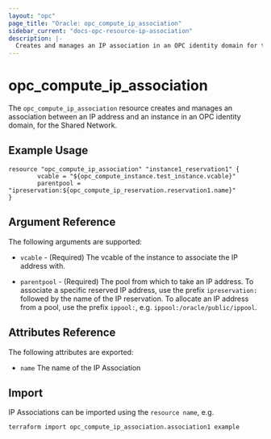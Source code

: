 ```yaml
---
layout: "opc"
page_title: "Oracle: opc_compute_ip_association"
sidebar_current: "docs-opc-resource-ip-association"
description: |-
  Creates and manages an IP association in an OPC identity domain for the Shared Network.
---
```


# opc\_compute\_ip\_association

The ``opc_compute_ip_association`` resource creates and manages an association between an IP address and an instance in
an OPC identity domain, for the Shared Network.

## Example Usage

```
resource "opc_compute_ip_association" "instance1_reservation1" {
       	vcable = "${opc_compute_instance.test_instance.vcable}"
       	parentpool = "ipreservation:${opc_compute_ip_reservation.reservation1.name}"
}
```

## Argument Reference

The following arguments are supported:

* `vcable` - (Required) The vcable of the instance to associate the IP address with.

* `parentpool` - (Required) The pool from which to take an IP address. To associate a specific reserved IP address, use
the prefix `ipreservation:` followed by the name of the IP reservation. To allocate an IP address from a pool, use the
prefix `ippool:`, e.g. `ippool:/oracle/public/ippool`.


## Attributes Reference

The following attributes are exported:

* `name` The name of the IP Association

## Import

IP Associations can be imported using the `resource name`, e.g.

```
terraform import opc_compute_ip_association.association1 example
```
